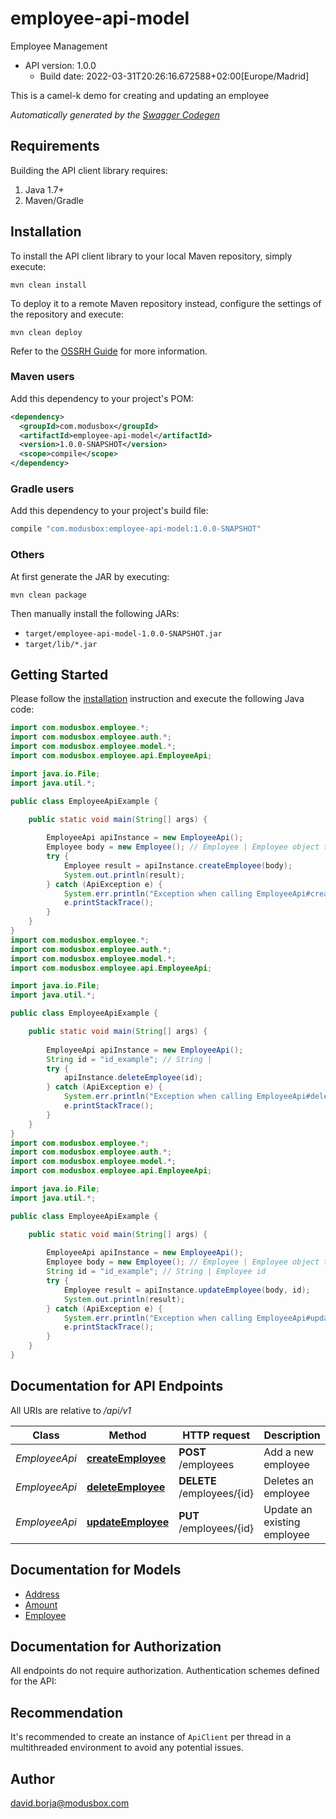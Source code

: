 # employee-api-model

Employee Management
- API version: 1.0.0
  - Build date: 2022-03-31T20:26:16.672588+02:00[Europe/Madrid]

This is a camel-k demo for creating and updating an employee


*Automatically generated by the [Swagger Codegen](https://github.com/swagger-api/swagger-codegen)*


## Requirements

Building the API client library requires:
1. Java 1.7+
2. Maven/Gradle

## Installation

To install the API client library to your local Maven repository, simply execute:

```shell
mvn clean install
```

To deploy it to a remote Maven repository instead, configure the settings of the repository and execute:

```shell
mvn clean deploy
```

Refer to the [OSSRH Guide](http://central.sonatype.org/pages/ossrh-guide.html) for more information.

### Maven users

Add this dependency to your project's POM:

```xml
<dependency>
  <groupId>com.modusbox</groupId>
  <artifactId>employee-api-model</artifactId>
  <version>1.0.0-SNAPSHOT</version>
  <scope>compile</scope>
</dependency>
```

### Gradle users

Add this dependency to your project's build file:

```groovy
compile "com.modusbox:employee-api-model:1.0.0-SNAPSHOT"
```

### Others

At first generate the JAR by executing:

```shell
mvn clean package
```

Then manually install the following JARs:

* `target/employee-api-model-1.0.0-SNAPSHOT.jar`
* `target/lib/*.jar`

## Getting Started

Please follow the [installation](#installation) instruction and execute the following Java code:

```java
import com.modusbox.employee.*;
import com.modusbox.employee.auth.*;
import com.modusbox.employee.model.*;
import com.modusbox.employee.api.EmployeeApi;

import java.io.File;
import java.util.*;

public class EmployeeApiExample {

    public static void main(String[] args) {
        
        EmployeeApi apiInstance = new EmployeeApi();
        Employee body = new Employee(); // Employee | Employee object that needs to be added
        try {
            Employee result = apiInstance.createEmployee(body);
            System.out.println(result);
        } catch (ApiException e) {
            System.err.println("Exception when calling EmployeeApi#createEmployee");
            e.printStackTrace();
        }
    }
}
import com.modusbox.employee.*;
import com.modusbox.employee.auth.*;
import com.modusbox.employee.model.*;
import com.modusbox.employee.api.EmployeeApi;

import java.io.File;
import java.util.*;

public class EmployeeApiExample {

    public static void main(String[] args) {
        
        EmployeeApi apiInstance = new EmployeeApi();
        String id = "id_example"; // String | 
        try {
            apiInstance.deleteEmployee(id);
        } catch (ApiException e) {
            System.err.println("Exception when calling EmployeeApi#deleteEmployee");
            e.printStackTrace();
        }
    }
}
import com.modusbox.employee.*;
import com.modusbox.employee.auth.*;
import com.modusbox.employee.model.*;
import com.modusbox.employee.api.EmployeeApi;

import java.io.File;
import java.util.*;

public class EmployeeApiExample {

    public static void main(String[] args) {
        
        EmployeeApi apiInstance = new EmployeeApi();
        Employee body = new Employee(); // Employee | Employee object that needs to be updated
        String id = "id_example"; // String | Employee id
        try {
            Employee result = apiInstance.updateEmployee(body, id);
            System.out.println(result);
        } catch (ApiException e) {
            System.err.println("Exception when calling EmployeeApi#updateEmployee");
            e.printStackTrace();
        }
    }
}
```

## Documentation for API Endpoints

All URIs are relative to */api/v1*

Class | Method | HTTP request | Description
------------ | ------------- | ------------- | -------------
*EmployeeApi* | [**createEmployee**](docs/EmployeeApi.md#createEmployee) | **POST** /employees | Add a new employee
*EmployeeApi* | [**deleteEmployee**](docs/EmployeeApi.md#deleteEmployee) | **DELETE** /employees/{id} | Deletes an employee
*EmployeeApi* | [**updateEmployee**](docs/EmployeeApi.md#updateEmployee) | **PUT** /employees/{id} | Update an existing employee

## Documentation for Models

 - [Address](docs/Address.md)
 - [Amount](docs/Amount.md)
 - [Employee](docs/Employee.md)

## Documentation for Authorization

All endpoints do not require authorization.
Authentication schemes defined for the API:

## Recommendation

It's recommended to create an instance of `ApiClient` per thread in a multithreaded environment to avoid any potential issues.

## Author

david.borja@modusbox.com

